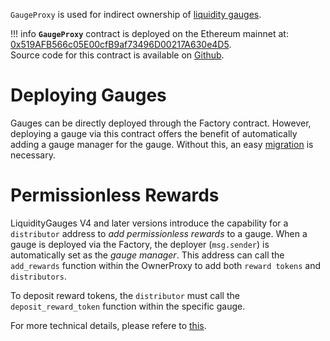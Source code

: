 `GaugeProxy` is used for indirect ownership of [liquidity gauges](/docs/curve_dao/liq-gauges%26minting-crv/overview.md).

!!! info
    **`GaugeProxy`** contract is deployed on the Ethereum mainnet at: [0x519AFB566c05E00cfB9af73496D00217A630e4D5](https://etherscan.io/address/0x519AFB566c05E00cfB9af73496D00217A630e4D5#code).  
    Source code for this contract is available on [Github](https://github.com/curvefi/curve-dao-contracts/blob/master/contracts/GaugeProxy.vy).



# Deploying Gauges
Gauges can be directly deployed through the Factory contract. However, deploying a gauge via this contract offers the benefit of automatically adding a gauge manager for the gauge. Without this, an easy [migration](#migrate_gauge_manager) is necessary.

# Permissionless Rewards 
LiquidityGauges V4 and later versions introduce the capability for a `distributor` address to *add permissionless rewards* to a gauge. When a gauge is deployed via the Factory, the deployer (`msg.sender`) is automatically set as the *gauge manager*. This address can call the `add_rewards` function within the OwnerProxy to add both `reward tokens` and `distributors`.

To deposit reward tokens, the `distributor` must call the `deposit_reward_token` function within the specific gauge.

For more technical details, please refere to [this](../LiquidityGaugesAndMintingCRV/gauges/permissionless_rewards.md).
